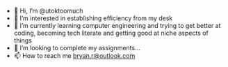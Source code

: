 - 👋 Hi, I’m @utoktoomuch
- 👀 I’m interested in establishing efficiency from my desk
- 🌱 I’m currently learning computer engineering and trying to get better at coding, becoming tech literate and getting good at niche aspects of things
- 💞️ I’m looking to complete my assignments...
- 📫 How to reach me bryan.r@outlook.com

<!---
utoktoomuch/utoktoomuch is a ✨ special ✨ repository because its `README.md` (this file) appears on your GitHub profile.
You can click the Preview link to take a look at your changes.
--->
